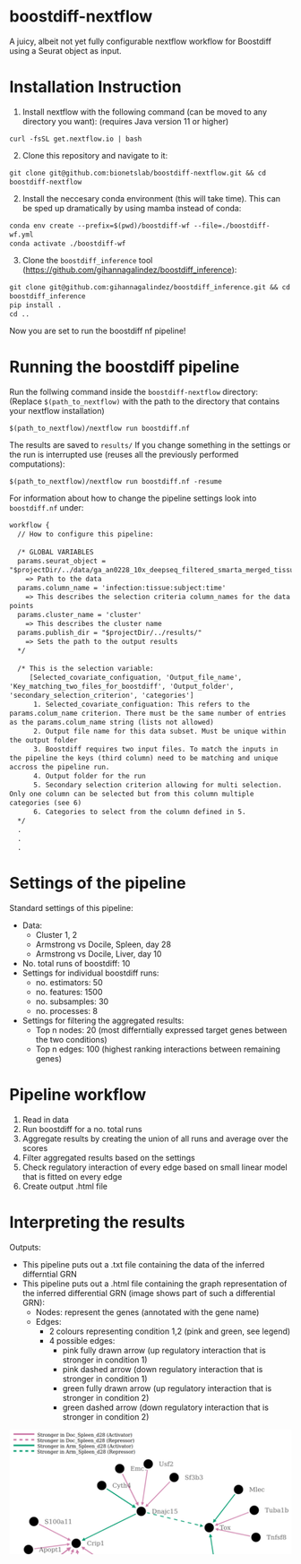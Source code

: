 # boostdiff-nextflow
A juicy, albeit not yet fully configurable nextflow workflow for Boostdiff using a Seurat object as input.

# Installation Instruction 
1) Install nextflow with the following command (can be moved to any directory you want): (requires Java version 11 or higher)   
```
curl -fsSL get.nextflow.io | bash
```
2) Clone this repository and navigate to it:
```
git clone git@github.com:bionetslab/boostdiff-nextflow.git && cd boostdiff-nextflow
```
2) Install the neccesary conda environment (this will take time). This can be sped up dramatically by using mamba instead of conda:  
```
conda env create --prefix=$(pwd)/boostdiff-wf --file=./boostdiff-wf.yml
conda activate ./boostdiff-wf
```   
3) Clone the `boostdiff_inference` tool (https://github.com/gihannagalindez/boostdiff_inference):
```
git clone git@github.com:gihannagalindez/boostdiff_inference.git && cd boostdiff_inference
pip install .
cd ..
```
Now you are set to run the boostdiff nf pipeline!

# Running the boostdiff pipeline
Run the follwing command inside the `boostdiff-nextflow` directory: (Replace `$(path_to_nextflow)` with the path to the directory that contains your nextflow installation)
```
$(path_to_nextflow)/nextflow run boostdiff.nf
```
The results are saved to `results/`
If you change something in the settings or the run is interrupted use (reuses all the previously performed computations):
```
$(path_to_nextflow)/nextflow run boostdiff.nf -resume
```

For information about how to change the pipeline settings look into `boostdiff.nf` under:
```
workflow {
  // How to configure this pipeline:
 
  /* GLOBAL VARIABLES 
  params.seurat_object = "$projectDir/../data/ga_an0228_10x_deepseq_filtered_smarta_merged_tissue_integrated_rep_timepoint_infection_filtered_seurat.rds"
    => Path to the data
  params.column_name = 'infection:tissue:subject:time' 
    => This describes the selection criteria column_names for the data points
  params.cluster_name = 'cluster'
    => This describes the cluster name
  params.publish_dir = "$projectDir/../results/"
    => Sets the path to the output results
  */ 

  /* This is the selection variable:
     [Selected_covariate_configuation, 'Output_file_name', 'Key_matching_two_files_for_boostdiff', 'Output_folder', 'secondary_selection_criterion', 'categories']
      1. Selected_covariate_configuation: This refers to the params.colum_name criterion. There must be the same number of entries as the params.colum_name string (lists not allowed)
      2. Output file name for this data subset. Must be unique within the output folder
      3. Boostdiff requires two input files. To match the inputs in the pipeline the keys (third column) need to be matching and unique accross the pipeline run.
      4. Output folder for the run
      5. Secondary selection criterion allowing for multi selection. Only one column can be selected but from this column multiple categories (see 6)
      6. Categories to select from the column defined in 5.
  */
  .
  .
  .
```

# Settings of the pipeline
Standard settings of this pipeline:
- Data:
  - Cluster 1, 2
  - Armstrong vs Docile, Spleen, day 28
  - Armstrong vs Docile, Liver, day 10
- No. total runs of boostdiff: 10
- Settings for individual boostdiff runs:
  - no. estimators: 50
  - no. features: 1500
  - no. subsamples: 30
  - no. processes: 8
- Settings for filtering the aggregated results:
  - Top n nodes: 20 (most differntially expressed target genes between the two conditions)
  - Top n edges: 100 (highest ranking interactions between remaining genes)

# Pipeline workflow
1) Read in data
2) Run boostdiff for a no. total runs
3) Aggregate results by creating the union of all runs and average over the scores
4) Filter aggregated results based on the settings
5) Check regulatory interaction of every edge based on small linear model that is fitted on every edge 
6) Create output .html file

# Interpreting the results
Outputs:
  - This pipeline puts out a .txt file containing the data of the inferred differntial GRN
  - This pipeline puts out a .html file containing the graph representation of the inferred differential GRN (image shows part of such a differential GRN):
    - Nodes: represent the genes (annotated with the gene name)
    - Edges: 
      - 2 colours representing condition 1,2 (pink and green, see legend)
      - 4 possible edges:
        - pink fully drawn arrow  (up regulatory interaction that is stronger in condition 1)
        - pink dashed arrow       (down regulatory interaction that is stronger in condition 1)
        - green fully drawn arrow (up regulatory interaction that is stronger in condition 2)
        - green dashed arrow      (down regulatory interaction that is stronger in condition 2)

![diff_grn](diff_grn_example.png)


